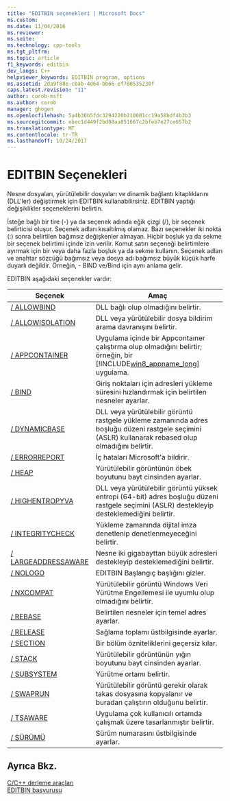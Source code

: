 ```yaml
---
title: "EDITBIN seçenekleri | Microsoft Docs"
ms.custom: 
ms.date: 11/04/2016
ms.reviewer: 
ms.suite: 
ms.technology: cpp-tools
ms.tgt_pltfrm: 
ms.topic: article
f1_keywords: editbin
dev_langs: C++
helpviewer_keywords: EDITBIN program, options
ms.assetid: 2da9f88e-cbab-4d64-bb66-ef700535230f
caps.latest.revision: "11"
author: corob-msft
ms.author: corob
manager: ghogen
ms.openlocfilehash: 5a4b30b5fdc3294220b210001cc19a58bdf4b3b3
ms.sourcegitcommit: ebec1d449f2bd98aa851667c2bfeb7e27ce657b2
ms.translationtype: MT
ms.contentlocale: tr-TR
ms.lasthandoff: 10/24/2017
---
```

# <a name="editbin-options"></a>EDITBIN Seçenekleri
Nesne dosyaları, yürütülebilir dosyaları ve dinamik bağlantı kitaplıklarını (DLL'ler) değiştirmek için EDITBIN kullanabilirsiniz. EDITBIN yaptığı değişiklikler seçeneklerini belirtin.  
  
 İsteğe bağlı bir tire (-) ya da seçenek adında eğik çizgi (/), bir seçenek belirticisi oluşur. Seçenek adları kısaltılmış olamaz. Bazı seçenekler iki nokta (:) sonra belirtilen bağımsız değişkenler almayan. Hiçbir boşluk ya da sekme bir seçenek belirtimi içinde izin verilir. Komut satırı seçeneği belirtimlere ayırmak için bir veya daha fazla boşluk ya da sekme kullanın. Seçenek adları ve anahtar sözcüğü bağımsız veya dosya adı bağımsız büyük küçük harfe duyarlı değildir. Örneğin, - BIND ve/Bind için aynı anlama gelir.  
  
 EDITBIN aşağıdaki seçenekler vardır:  
  
|Seçenek|Amaç|  
|------------|-------------|  
|[/ ALLOWBIND](../../build/reference/allowbind.md)|DLL bağlı olup olmadığını belirtir.|  
|[/ ALLOWISOLATION](../../build/reference/allowisolation.md)|DLL veya yürütülebilir dosya bildirim arama davranışını belirtir.|  
|[/ APPCONTAINER](../../build/reference/appcontainer.md)|Uygulama içinde bir Appcontaıner çalıştırma olup olmadığını belirtir; örneğin, bir [!INCLUDE[win8_appname_long](../../build/includes/win8_appname_long_md.md)] uygulama.|  
|[/ BIND](../../build/reference/bind.md)|Giriş noktaları için adresleri yükleme süresini hızlandırmak için belirtilen nesneler ayarlar.|  
|[/ DYNAMICBASE](../../build/reference/dynamicbase.md)|DLL veya yürütülebilir görüntü rastgele yükleme zamanında adres boşluğu düzeni rastgele seçimini (ASLR) kullanarak rebased olup olmadığını belirtir.|  
|[/ ERRORREPORT](../../build/reference/errorreport-editbin-exe.md)|İç hataları Microsoft'a bildirir.|  
|[/ HEAP](../../build/reference/heap.md)|Yürütülebilir görüntünün öbek boyutunu bayt cinsinden ayarlar.|  
|[/ HIGHENTROPYVA](../../build/reference/highentropyva.md)|DLL veya yürütülebilir görüntü yüksek entropi (64-bit) adres boşluğu düzeni rastgele seçimini (ASLR) destekleyip desteklemediğini belirtir.|  
|[/ INTEGRITYCHECK](../../build/reference/integritycheck.md)|Yükleme zamanında dijital imza denetlenip denetlenmeyeceğini belirtir.|  
|[/ LARGEADDRESSAWARE](../../build/reference/largeaddressaware.md)|Nesne iki gigabayttan büyük adresleri destekleyip desteklemediğini belirtir.|  
|[/ NOLOGO](../../build/reference/nologo-editbin.md)|EDITBIN Başlangıç başlığını gizler.|  
|[/ NXCOMPAT](../../build/reference/nxcompat.md)|Yürütülebilir görüntü Windows Veri Yürütme Engellemesi ile uyumlu olup olmadığını belirtir.|  
|[/ REBASE](../../build/reference/rebase.md)|Belirtilen nesneler için temel adres ayarlar.|  
|[/ RELEASE](../../build/reference/release.md)|Sağlama toplamı üstbilgisinde ayarlar.|  
|[/ SECTION](../../build/reference/section-editbin.md)|Bir bölüm özniteliklerini geçersiz kılar.|  
|[/ STACK](../../build/reference/stack.md)|Yürütülebilir görüntünün yığın boyutunu bayt cinsinden ayarlar.|  
|[/ SUBSYSTEM](../../build/reference/subsystem.md)|Yürütme ortamı belirtir.|  
|[/ SWAPRUN](../../build/reference/swaprun.md)|Yürütülebilir görüntü gerekir olarak takas dosyasına kopyalanır ve buradan çalıştırın olduğunu belirtir.|  
|[/ TSAWARE](../../build/reference/tsaware.md)|Uygulama çok kullanıcılı ortamda çalışmak üzere tasarlanmıştır belirtir.|  
|[/ SÜRÜMÜ](../../build/reference/version.md)|Sürüm numarasını üstbilgisinde ayarlar.|  
  
## <a name="see-also"></a>Ayrıca Bkz.  
 [C/C++ derleme araçları](../../build/reference/c-cpp-build-tools.md)   
 [EDITBIN başvurusu](../../build/reference/editbin-reference.md)